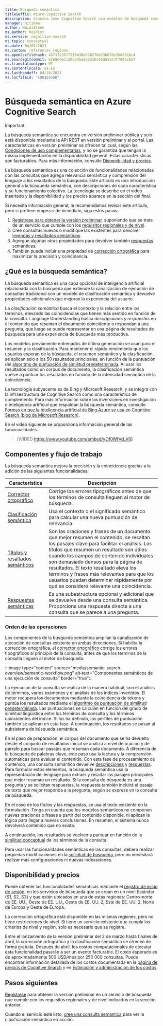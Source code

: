 ```yaml
---
title: Búsqueda semántica
titleSuffix: Azure Cognitive Search
description: Conozca cómo Cognitive Search usa modelos de búsqueda semántica de aprendizaje profundo de Bing para crear resultados de búsqueda más intuitivos.
manager: nitinme
author: HeidiSteen
ms.author: heidist
ms.service: cognitive-search
ms.topic: conceptual
ms.date: 04/01/2021
ms.custom: references_regions
ms.openlocfilehash: 4871f23577213430e530270d23b070e35d831bc4
ms.sourcegitcommit: 62e800ec1306c45e2d8310c40da5873f7945c657
ms.translationtype: HT
ms.contentlocale: es-ES
ms.lasthandoff: 04/28/2021
ms.locfileid: "108165360"
---
```

# <a name="semantic-search-in-azure-cognitive-search"></a>Búsqueda semántica en Azure Cognitive Search

> [!IMPORTANT]
> La búsqueda semántica se encuentra en versión preliminar pública y solo está disponible mediante la API REST en versión preliminar y el portal. Las características en versión preliminar se ofrecen tal cual, según las [Condiciones de uso complementarias](https://azure.microsoft.com/support/legal/preview-supplemental-terms/), y no se garantiza que tengan la misma implementación en la disponibilidad general. Estas características son facturables. Para más información, consulte [Disponibilidad y precios](semantic-search-overview.md#availability-and-pricing).

La búsqueda semántica es una colección de funcionalidades relacionadas con las consultas que agrega relevancia semántica y comprensión del lenguaje a los resultados de la búsqueda. Este artículo es una introducción general a la búsqueda semántica, con descripciones de cada característica y su funcionamiento colectivo. La tecnología se describe en el vídeo insertado y la disponibilidad y los precios aparece en la sección del final.

Si necesita información general, le recomendamos revisar este artículo, pero si prefiere empezar de inmediato, siga estos pasos:

1. [Regístrese para obtener la versión preliminar](https://aka.ms/SemanticSearchPreviewSignup), suponiendo que se trata de un servicio que cumple con los [requisitos regionales y de nivel](#availability-and-pricing).
1. Cree consultas nuevas o modifique las existentes para devolver [leyendas y resaltados semánticos](semantic-how-to-query-request.md).
1. Agregue algunas otras propiedades para devolver también [respuestas semánticas](semantic-answers.md).
1. También puede incluir una propiedad de [corrección ortográfica](speller-how-to-add.md) para maximizar la precisión y coincidencia.

## <a name="what-is-semantic-search"></a>¿Qué es la búsqueda semántica?

La búsqueda semántica es una capa opcional de inteligencia artificial relacionada con la búsqueda que extiende la canalización de ejecución de consultas tradicional con un modelo de clasificación semántica y devuelve propiedades adicionales que mejoran la experiencia del usuario.

La *clasificación semántica* busca el contexto y la relación entre los términos, elevando las coincidencias que tienen más sentido en función de la consulta. Language Understanding busca *descripciones* y *respuestas* en el contenido que resuman el documento coincidente o respondan a una pregunta, que luego se puede representar en una página de resultados de búsqueda para una experiencia de búsqueda más productiva.

Los modelos previamente entrenados de última generación se usan para el resumen y la clasificación. Para mantener el rápido rendimiento que los usuarios esperan de la búsqueda, el resumen semántico y la clasificación se aplican solo a los 50 resultados principales, en función de la puntuación del [algoritmo de puntuación de similitud predeterminada](index-similarity-and-scoring.md#similarity-ranking-algorithms). Al usar los resultados como un corpus de documento, la clasificación semántica vuelve a puntuar los resultados en función de la intensidad semántica de la coincidencia.

La tecnología subyacente es de Bing y Microsoft Research, y se integra con la infraestructura de Cognitive Search como una característica de complemento. Para más información sobre las inversiones en investigación e inteligencia artificial que respaldan la búsqueda semántica, consulte [Formas en que la inteligencia artificial de Bing Azure se usa en Cognitive Search (blog de Microsoft Research)](https://www.microsoft.com/research/blog/the-science-behind-semantic-search-how-ai-from-bing-is-powering-azure-cognitive-search/).

En el vídeo siguiente se proporciona información general de las funcionalidades.

> [!VIDEO https://www.youtube.com/embed/yOf0WfVd_V0]

## <a name="components-and-workflow"></a>Componentes y flujo de trabajo

La búsqueda semántica mejora la precisión y la coincidencia gracias a la adición de las siguientes funcionalidades:

| Característica | Descripción |
|---------|-------------|
| [Corrector ortográfico](speller-how-to-add.md) | Corrige los errores tipográficos antes de que los términos de consulta lleguen al motor de búsqueda. |
| [Clasificación semántica](semantic-ranking.md) | Usa el contexto o el significado semántico para calcular una nueva puntuación de relevancia. |
| [Títulos y resaltados semánticos](semantic-how-to-query-request.md) | Son las oraciones y frases de un documento que mejor resumen el contenido; se resaltan los pasajes clave para facilitar el análisis. Los títulos que resumen un resultado son útiles cuando los campos de contenido individuales son demasiado densos para la página de resultados. El texto resaltado eleva los términos y frases más relevantes para que los usuarios puedan determinar rápidamente por qué se consideró relevante una coincidencia. |
| [Respuestas semánticas](semantic-answers.md) | Es una subestructura opcional y adicional que se devuelve desde una consulta semántica. Proporciona una respuesta directa a una consulta que se parece a una pregunta. |

### <a name="order-of-operations"></a>Orden de las operaciones

Los componentes de la búsqueda semántica amplían la canalización de ejecución de consultas existente en ambas direcciones. Si habilita la corrección ortográfica, el [corrector ortográfico](speller-how-to-add.md) corrige los errores tipográficos al principio de la consulta, antes de que los términos de la consulta lleguen al motor de búsqueda.

:::image type="content" source="media/semantic-search-overview/semantic-workflow.png" alt-text="Componentes semánticos de una ejecución de consulta" border="true":::

La ejecución de la consulta se realiza de la manera habitual, con el análisis de términos, varios exámenes y el análisis de los índices invertidos. El motor recupera los documentos mediante la coincidencia de tokens y puntúa los resultados mediante el [algoritmo de puntuación de similitud predeterminada](index-similarity-and-scoring.md#similarity-ranking-algorithms). Las puntuaciones se calculan en función del grado de similitud lingüística entre los términos de consulta y los términos coincidentes del índice. Si los ha definido, los perfiles de puntuación también se aplican en esta fase. A continuación, los resultados se pasan al subsistema de búsqueda semántica.

En el paso de preparación, el corpus del documento que se ha devuelto desde el conjunto de resultados inicial se analiza a nivel de oración y de párrafo para buscar pasajes que resuman cada documento. A diferencia de la búsqueda de palabras clave, este paso usa la lectura y la comprensión automáticas para evaluar el contenido. Con esta fase de procesamiento de contenido, una consulta semántica devuelve [descripciones](semantic-how-to-query-request.md) y [respuestas](semantic-answers.md). Para formular estos elementos, la búsqueda semántica usa la representación del lenguaje para extraer y resaltar los pasajes principales que mejor resuman un resultado. Si la consulta de búsqueda es una pregunta y se solicitan respuestas, la respuesta también incluirá el pasaje de texto que mejor responda a la pregunta, según se exprese en la consulta de búsqueda. 

En el caso de los títulos y las respuestas, se usa el texto existente en la formulación. Tenga en cuenta que los modelos semánticos no componen nuevas oraciones o frases a partir del contenido disponible, ni aplican la lógica para llegar a nuevas conclusiones. En resumen, el sistema nunca devolverá contenido que no exista.

A continuación, los resultados se vuelven a puntuar en función de la [similitud conceptual](semantic-ranking.md) de los términos de la consulta.

Para usar las funcionalidades semánticas en las consultas, deberá realizar pequeñas modificaciones en la [solicitud de búsqueda](semantic-how-to-query-request.md), pero no necesitará realizar más configuraciones ni nuevas indexaciones.

## <a name="availability-and-pricing"></a>Disponibilidad y precios

Puede obtener las funcionalidades semánticas mediante el [registro de inicio de sesión](https://aka.ms/SemanticSearchPreviewSignup), en los servicios de búsqueda que se crean en un nivel Estándar (S1, S2, S3) y que estén ubicados en una de estas regiones: Centro-norte de EE. UU., Oeste de EE. UU., Oeste de EE. UU. 2, Este de EE. UU. 2, Norte de Europa y Oeste de Europa. 

La corrección ortográfica está disponible en las mismas regiones, pero no tiene restricciones de nivel. Si tiene un servicio existente que cumpla los criterios de nivel y región, solo es necesario que se registre.

Entre el lanzamiento de la versión preliminar del 2 de marzo hasta finales de abril, la corrección ortográfica y la clasificación semántica se ofrecen de forma gratuita. Después de abril, los costos computacionales de ejecutar esta funcionalidad pasarán a ser un evento facturable. El costo esperado es de aproximadamente 500 USD/mes por 250 000 consultas. Puede encontrar información detallada de los costos documentada en la [página de precios de Cognitive Search](https://azure.microsoft.com/pricing/details/search/) y en [Estimación y administración de los costos](search-sku-manage-costs.md).

## <a name="next-steps"></a>Pasos siguientes

[Regístrese](https://aka.ms/SemanticSearchPreviewSignup) para obtener la versión preliminar en un servicio de búsqueda que cumple con los requisitos regionales y de nivel indicados en la sección anterior.

Cuando el servicio esté listo, [cree una consulta semántica](semantic-how-to-query-request.md) para ver la clasificación semántica en acción.